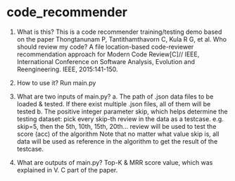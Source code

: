 # code_recommender
 
1. What is this?
  This is a code recommender training/testing demo based on the paper Thongtanunam P, Tantithamthavorn C, Kula R G, et al. Who should review my code? A file location-based code-reviewer recommendation approach for Modern Code Review[C]// IEEE, International Conference on Software Analysis, Evolution and Reengineering. IEEE, 2015:141-150.

2. How to use it?
  Run main.py

3. What are two inputs of main.py?
  a. The path of .json data files to be loaded & tested. If there exist multiple .json files, all of them will be tested
  b. The positive integer parameter skip, which helps determine the testing dataset: pick every skip-th review in the data as a testcase. 
     e.g. skip=5, then the 5th, 10th, 15th, 20th... review will be used to test the score (acc) of the algorithm
     Note that no matter what value skip is, all data will be used as reference in the algorithm to get the result of the testcase.

4. What are outputs of main.py?
  Top-K & MRR score value, which was explained in V. C part of the paper. 
